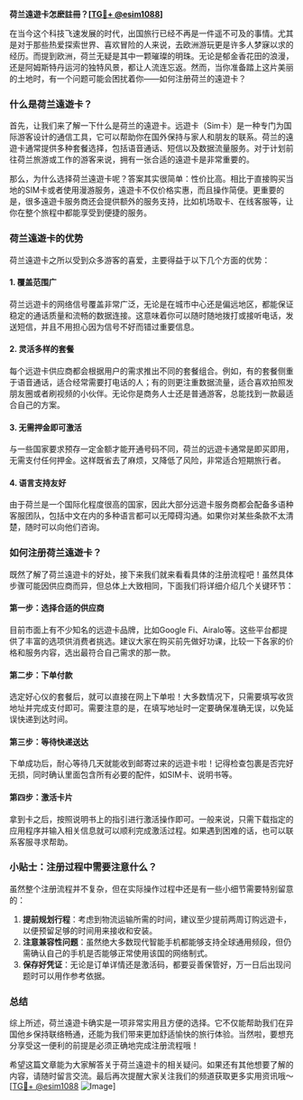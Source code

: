 **荷兰遠遊卡怎麽註冊？[[TG💪+ @esim1088](https://t.me/s/esim1088)]**

在当今这个科技飞速发展的时代，出国旅行已经不再是一件遥不可及的事情。尤其是对于那些热爱探索世界、喜欢冒险的人来说，去欧洲游玩更是许多人梦寐以求的经历。而提到欧洲，荷兰无疑是其中一颗璀璨的明珠。无论是郁金香花田的浪漫，还是阿姆斯特丹运河的独特风景，都让人流连忘返。然而，当你准备踏上这片美丽的土地时，有一个问题可能会困扰着你——如何注册荷兰的遠遊卡？

### 什么是荷兰遠遊卡？

首先，让我们来了解一下什么是荷兰的遠遊卡。远遊卡（Sim卡）是一种专门为国际游客设计的通信工具，它可以帮助你在国外保持与家人和朋友的联系。荷兰的遠遊卡通常提供多种套餐选择，包括语音通话、短信以及数据流量服务。对于计划前往荷兰旅游或工作的游客来说，拥有一张合适的遠遊卡是非常重要的。

那么，为什么选择荷兰遠遊卡呢？答案其实很简单：性价比高。相比于直接购买当地的SIM卡或者使用漫游服务，遠遊卡不仅价格实惠，而且操作简便。更重要的是，很多遠遊卡服务商还会提供额外的服务支持，比如机场取卡、在线客服等，让你在整个旅程中都能享受到便捷的服务。

### 荷兰遠遊卡的优势

荷兰遠遊卡之所以受到众多游客的喜爱，主要得益于以下几个方面的优势：

#### 1. **覆盖范围广**
荷兰远遊卡的网络信号覆盖非常广泛，无论是在城市中心还是偏远地区，都能保证稳定的通话质量和流畅的数据连接。这意味着你可以随时随地拨打或接听电话，发送短信，并且不用担心因为信号不好而错过重要信息。

#### 2. **灵活多样的套餐**
每个远遊卡供应商都会根据用户的需求推出不同的套餐组合。例如，有的套餐侧重于语音通话，适合经常需要打电话的人；有的则更注重数据流量，适合喜欢拍照发朋友圈或者刷视频的小伙伴。无论你是商务人士还是普通游客，总能找到一款最适合自己的方案。

#### 3. **无需押金即可激活**
与一些国家要求预存一定金额才能开通号码不同，荷兰的远遊卡通常是即买即用，无需支付任何押金。这样既省去了麻烦，又降低了风险，非常适合短期旅行者。

#### 4. **语言支持友好**
由于荷兰是一个国际化程度很高的国家，因此大部分远遊卡服务商都会配备多语种客服团队，包括中文在内的多种语言都可以无障碍沟通。如果你对某些条款不太清楚，随时可以向他们咨询。

### 如何注册荷兰遠遊卡？

既然了解了荷兰遠遊卡的好处，接下来我们就来看看具体的注册流程吧！虽然具体步骤可能因供应商而异，但总体上大致相同，下面我们将详细介绍几个关键环节：

#### 第一步：选择合适的供应商
目前市面上有不少知名的远遊卡品牌，比如Google Fi、Airalo等。这些平台都提供了丰富的选项供消费者挑选。建议大家在购买前先做好功课，比较一下各家的价格和服务内容，选出最符合自己需求的那一款。

#### 第二步：下单付款
选定好心仪的套餐后，就可以直接在网上下单啦！大多数情况下，只需要填写收货地址并完成支付即可。需要注意的是，在填写地址时一定要确保准确无误，以免延误快递到达时间。

#### 第三步：等待快递送达
下单成功后，耐心等待几天就能收到邮寄过来的远遊卡啦！记得检查包裹是否完好无损，同时确认里面包含所有必要的配件，如SIM卡、说明书等。

#### 第四步：激活卡片
拿到卡之后，按照说明书上的指引进行激活操作即可。一般来说，只需下载指定的应用程序并输入相关信息就可以顺利完成激活过程。如果遇到困难的话，也可以联系客服寻求帮助。

### 小贴士：注册过程中需要注意什么？

虽然整个注册流程并不复杂，但在实际操作过程中还是有一些小细节需要特别留意的：

1. **提前规划行程**：考虑到物流运输所需的时间，建议至少提前两周订购远遊卡，以便预留足够的时间用来接收和安装。
2. **注意兼容性问题**：虽然绝大多数现代智能手机都能够支持全球通用频段，但仍需确认自己的手机是否能够正常使用该国的网络制式。
3. **保存好凭证**：无论是订单详情还是激活码，都要妥善保管好，万一日后出现问题时可以用作参考依据。

### 总结

综上所述，荷兰遠遊卡确实是一项非常实用且方便的选择。它不仅能帮助我们在异国他乡保持联络畅通，还能为我们带来更加舒适愉快的旅行体验。当然啦，要想充分享受这一便利的前提是必须正确地完成注册流程哦！

希望这篇文章能为大家解答关于荷兰遠遊卡的相关疑问。如果还有其他想要了解的内容，请随时留言交流。最后再次提醒大家关注我们的频道获取更多实用资讯哦～ [[TG💪+ @esim1088](https://t.me/s/esim1088) ![Image](https://i.postimg.cc/4NQfJmqS/Snipaste-2025-05-13-00-14-12.png)]